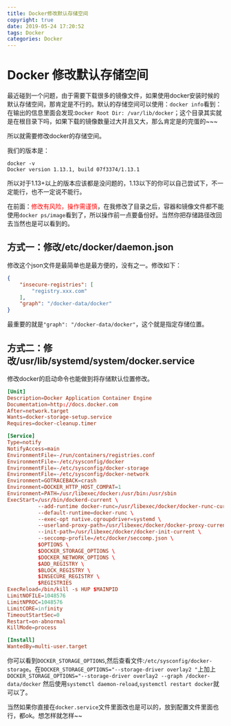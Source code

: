 ```yaml
---
title: Docker修改默认存储空间
copyright: true
date: 2019-05-24 17:20:52
tags: Docker
categories: Docker
---
```


# Docker 修改默认存储空间

最近碰到一个问题，由于需要下载很多的镜像文件，如果使用docker安装时候的默认存储空间，那肯定是不行的。默认的存储空间可以使用：`docker info`看到：在输出的信息里面会发现:`Docker Root Dir: /var/lib/docker`；这个目录其实就是在根目录下吗，如果下载的镜像数量过大并且又大，那么肯定是的完蛋的~~~

所以就需要修改docker的存储空间。
<!--more-->
我们的版本是：

```shell
docker -v
Docker version 1.13.1, build 07f3374/1.13.1
```

所以对于1.13+以上的版本应该都是没问题的，1.13以下的你可以自己尝试下，不一定能行，也不一定说不能行。

在前面：<font color="red">修改有风险，操作需谨慎</font>，在我修改了目录之后，容器和镜像文件都不能使用`docker ps/image`看到了，所以操作前一点要备份好。当然你把存储路径改回去当然也是可以看到的。

## 方式一：修改/etc/docker/daemon.json

修改这个json文件是最简单也是最方便的，没有之一。修改如下：

```json
{
    "insecure-registries": [
        "registry.xxx.com"
    ],
    "graph": "/docker-data/docker"
}
```

最重要的就是`"graph": "/docker-data/docker"`，这个就是指定存储位置。

## 方式二：修改/usr/lib/systemd/system/docker.service

修改docker的启动命令也能做到将存储默认位置修改。

```conf
[Unit]
Description=Docker Application Container Engine
Documentation=http://docs.docker.com
After=network.target
Wants=docker-storage-setup.service
Requires=docker-cleanup.timer

[Service]
Type=notify
NotifyAccess=main
EnvironmentFile=-/run/containers/registries.conf
EnvironmentFile=-/etc/sysconfig/docker
EnvironmentFile=-/etc/sysconfig/docker-storage
EnvironmentFile=-/etc/sysconfig/docker-network
Environment=GOTRACEBACK=crash
Environment=DOCKER_HTTP_HOST_COMPAT=1
Environment=PATH=/usr/libexec/docker:/usr/bin:/usr/sbin
ExecStart=/usr/bin/dockerd-current \
          --add-runtime docker-runc=/usr/libexec/docker/docker-runc-current \
          --default-runtime=docker-runc \
          --exec-opt native.cgroupdriver=systemd \
          --userland-proxy-path=/usr/libexec/docker/docker-proxy-current \
          --init-path=/usr/libexec/docker/docker-init-current \
          --seccomp-profile=/etc/docker/seccomp.json \
          $OPTIONS \
          $DOCKER_STORAGE_OPTIONS \
          $DOCKER_NETWORK_OPTIONS \
          $ADD_REGISTRY \
          $BLOCK_REGISTRY \
          $INSECURE_REGISTRY \
          $REGISTRIES
ExecReload=/bin/kill -s HUP $MAINPID
LimitNOFILE=1048576
LimitNPROC=1048576
LimitCORE=infinity
TimeoutStartSec=0
Restart=on-abnormal
KillMode=process

[Install]
WantedBy=multi-user.target

```
你可以看到`DOCKER_STORAGE_OPTIONS`,然后查看文件:`/etc/sysconfig/docker-storage`。在`DOCKER_STORAGE_OPTIONS="--storage-driver overlay2 "`上加上`DOCKER_STORAGE_OPTIONS="--storage-driver overlay2 --graph /docker-data/docker` 然后使用`systemctl daemon-reload`,`systemctl restart docker`就可以了。

当然如果你直接在`docker.service`文件里面改也是可以的，放到配置文件里面也行，都ok。想怎样就怎样~~